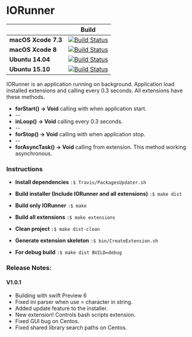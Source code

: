 # IORunner

|| **Build** |
|---|---|
|**macOS Xcode 7.3**       |[![Build Status](https://travis-ci.org/ilk33r/IORunner.svg?branch=xcode_7.3)](https://travis-ci.org/ilk33r/IORunner)|
|**macOS Xcode 8**         |[![Build Status](https://travis-ci.org/ilk33r/IORunner.svg?branch=xcode_8)](https://travis-ci.org/ilk33r/IORunner)|
|**Ubuntu 14.04**          |[![Build Status](https://travis-ci.org/ilk33r/IORunner.svg?branch=trusty)](https://travis-ci.org/ilk33r/IORunner)|
|**Ubuntu 15.10**          |[![Build Status](https://travis-ci.org/ilk33r/IORunner.svg?branch=wily)](https://travis-ci.org/ilk33r/IORunner)|

IORunner is an application running on background. Application load installed extensions and calling every 0.3 seconds.
All extensions have these methods.

* __forStart() -> Void__ calling with when application start.
* --
* __inLoop() -> Void__ calling every 0.3 seconds.
* --
* __forStop() -> Void__ calling with when application stop.
* --		
* __forAsyncTask() -> Void__ calling from extension. This method working asynchronous.

### Instructions

* **Install dependencies**
`:$ Travis/PackagesUpdater.sh`

* **Build installer (Include IORunner and all extensions)**
`:$ make dist`

* **Build only IORunner**
`:$ make`

* **Build all extensions**
`:$ make extensions`

* **Clean project**
`:$ make dist-clean`

* **Generate extension skeleton**
`:$ bin/CreateExtension.sh`

* **For debug build**
`:$ make dist BUILD=debug`


### Release Notes:

#### V1.0.1

* Building with swift Preview 6
* Fixed ini parser when use = character in string.
* Added update feature to the installer.
* New extension! Controls bash scripts extension.
* Fixed GUI bug on Centos.
* Fixed shared library search paths on Centos.
